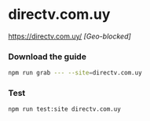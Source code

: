 # directv.com.uy

https://directv.com.uy/ _[Geo-blocked]_

### Download the guide

```sh
npm run grab --- --site=directv.com.uy
```

### Test

```sh
npm run test:site directv.com.uy
```
